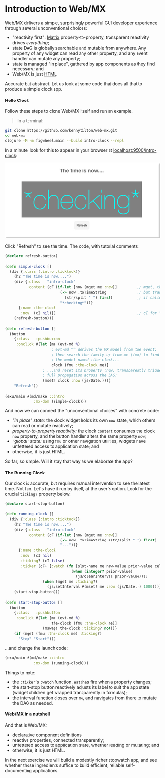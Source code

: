 # Introduction to Web/MX

Web/MX delivers a simple, surprisingly powerful GUI developer experience through several unconventional choices:
* "reactivity first": [Matrix](https://github.com/kennytilton/matrix/blob/main/cljc/matrix/README.md) property-to-property, transparent reactivity drives _everything_;
* state DAG is globally searchable and mutable from anywhere. Any property of any widget can read any other property, and any event handler can mutate any property; 
* state is managed "in place", gathered by app components as they find necessary; and
* Web/MX is just [HTML](https://developer.mozilla.org/en-US/docs/Web/HTML). 

Accurate but abstract. Let us look at some code that does all that to produce a simple clock app.

#### Hello Clock
Follow these steps to clone Web/MX itself and run an example. 

> In a terminal:
```bash
git clone https://github.com/kennytilton/web-mx.git
cd web-mx
clojure -M -m figwheel.main --build intro-clock --repl
```
In a minute, look for this to appear in your browser at [localhost:9500/intro-clock](http://localhost:9500/intro-clock.html):

![Web MX](https://github.com/kennytilton/web-mx/blob/main/resources/public/image/intro-checking.jpg)

Click "Refresh" to see the time. The code, with tutorial comments:
```clojure
(declare refresh-button)

(defn simple-clock []
  (div {:class [:intro :ticktock]}
    (h2 "The time is now....")
    (div {:class   "intro-clock"
          :content (cF (if-let [now (mget me :now)]         ;; mget, the standard MX getter, can be used from any code,
                         (-> now .toTimeString              ;; but transparently establishes a dependency, or "subscribes",
                           (str/split " ") first)           ;; if called within a formula.
                         "*checking*"))}
      {:name :the-clock
       :now  (cI nil)})                                     ;; cI for "cell Input"; procedural code can write to these
    (refresh-button)))

(defn refresh-button []
  (button
    {:class   :pushbutton
     :onclick #(let [me (evt-md %) 
                     ; evt-md ^^ derives the MX model from the event;
                     ; then search the family up from me (fmu) to find 
                     ; the model named :the-clock...
                     clock (fmu :the-clock me)] 
                 ; ...and reset its property :now, transparently triggering
                 ; full propagation across the DAG:
                 (mset! clock :now (js/Date.)))}
    "Refresh"))

(exu/main #(md/make ::intro
             :mx-dom (simple-clock)))
```

And now we can connect the "unconventional choices" with concrete code:
* _"in place" state:_ the clock widget holds its own `now` state, which others can read or mutate reactively;
* _property-to-property reactivity:_ the clock `content` consumes the clock `now` property, and the button handler alters the same property `now`;
* _"global" state:_ using `fmu` or other navigation utilities, widgets have unfettered access to application state; and
* otherwise, it is just HTML.

So far, so simple. Will it stay that way as we elaborate the app?

#### The Running Clock
Our clock is accurate, but requires manual intervention to see the latest time. Not fun. Let's have it run by itself, at the user's option. Look for the crucial `ticking?` property below.

```clojure
(declare start-stop-button)

(defn running-clock []
  (div {:class [:intro :ticktock]}
    (h2 "The time is now....")
    (div {:class   "intro-clock"
          :content (cF (if-let [now (mget me :now)]
                         (-> now .toTimeString (str/split " ") first)
                         "---"))}
      {:name :the-clock
       :now  (cI nil)
       :ticking? (cI false)
       :ticker (cF+ [:watch (fn [slot-name me new-value prior-value cell]
                              (when (integer? prior-value)
                                (js/clearInterval prior-value)))]
                 (when (mget me :ticking?)
                   (js/setInterval #(mset! me :now (js/Date.)) 1000)))})
    (start-stop-button)))

(defn start-stop-button []
  (button
    {:class   :pushbutton
     :onclick #(let [me (evt-md %)
                     the-clock (fmu :the-clock me)]
                 (mswap! the-clock :ticking? not))}
    (if (mget (fmu :the-clock me) :ticking?)
      "Stop" "Start")))
```
...and change the launch code:
```clojure
(exu/main #(md/make ::intro
             :mx-dom (running-clock)))
```
Things to note:
* the `:ticker`'s `:watch` function. `Watche`s fire when a property changes;
* the start-stop button reactively adjusts its label to suit the app state (widget children get wrapped transparently in formulas);
* the interval function closes over `me`, and navigates from there to mutate the DAG as needed.

#### Web/MX in a nutshell
And that is Web/MX:
* declarative component definitions;
* reactive properties, connected transparently;
* unfettered access to application state, whether reading or mutating; and
* otherwise, it is just HTML.

In the next exercise we will build a modestly richer stopwatch app, and see whether those ingredients suffice to build efficient, reliable self-documenting applications.
